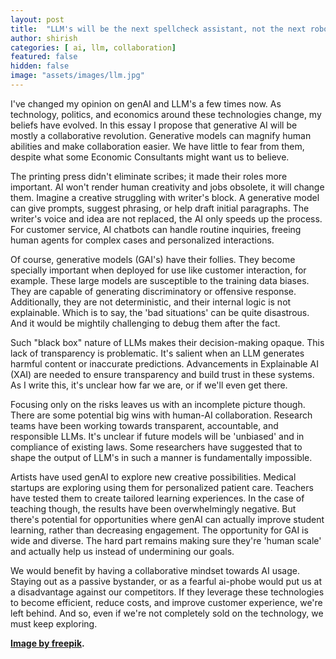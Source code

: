 ```yaml
---
layout: post
title:  "LLM's will be the next spellcheck assistant, not the next robotic overlords!"
author: shirish
categories: [ ai, llm, collaboration]
featured: false
hidden: false
image: "assets/images/llm.jpg"
---
```


I've changed my opinion on genAI and LLM's a few times now. As technology, politics, and economics around these technologies change, my beliefs have evolved. In this essay I propose that generative AI will be mostly a collaborative revolution. Generative models can magnify human abilities and make collaboration easier. We have little to fear from them, despite what some Economic Consultants might want us to believe.

The printing press didn't eliminate scribes; it made their roles more important. AI won't render human creativity and jobs obsolete, it will change them. Imagine a creative struggling with writer's block. A generative model can give prompts, suggest phrasing, or help draft initial paragraphs. The writer's voice and idea are not replaced, the AI only speeds up the process. For customer service, AI chatbots can handle routine inquiries, freeing human agents for complex cases and personalized interactions.

Of course, generative models (GAI's) have their follies. They become specially important when deployed for use like customer interaction, for example. These large models are susceptible to the training data biases. They are capable of generating discriminatory or offensive response. Additionally, they are not deterministic, and their internal logic is not explainable. Which is to say, the 'bad situations' can be quite disastrous. And it would be mightily challenging to debug them after the fact.

Such "black box" nature of LLMs makes their decision-making opaque.  This lack of transparency is problematic. It's salient when an LLM generates harmful content or inaccurate predictions.  Advancements in Explainable AI (XAI) are needed to ensure transparency and build trust in these systems. As I write this, it's unclear how far we are, or if we'll even get there.

Focusing only on the risks leaves us with an incomplete picture though. There are some potential big wins with human-AI collaboration. Research teams have been working towards transparent, accountable, and responsible LLMs. It's unclear if future models will be 'unbiased' and in compliance of existing laws. Some researchers have suggested that to shape the output of LLM's in such a manner is fundamentally impossible.

Artists have used genAI to explore new creative possibilities. Medical startups are exploring using them for personalized patient care. Teachers have tested them to create tailored learning experiences. In the case of teaching though, the results have been overwhelmingly negative. But there's potential for opportunities where genAI can actually improve student learning, rather than decreasing engagement. The opportunity for GAI is wide and diverse. The hard part remains making sure they're 'human scale' and actually help us instead of undermining our goals.

We would benefit by having a collaborative mindset towards AI usage. Staying out as a passive bystander, or as a fearful ai-phobe would put us at a disadvantage against our competitors. If they leverage these technologies to become efficient, reduce costs, and improve customer experience, we're left behind. And so, even if we're not completely sold on the technology, we must keep exploring.

__<a href="https://www.freepik.com/free-vector/robotic-process-automation-illustration_21743709.htm#fromView=search&page=1&position=28&uuid=14852b8d-0772-4624-97fc-6cf3a5b513be">Image by freepik</a>.__